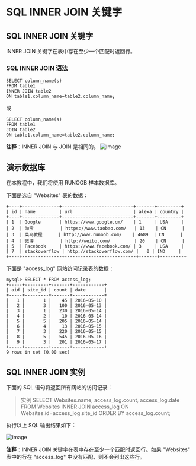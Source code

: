 # SQL INNER JOIN 关键字
## SQL INNER JOIN 关键字
INNER JOIN 关键字在表中存在至少一个匹配时返回行。
### SQL INNER JOIN 语法
```
SELECT column_name(s)
FROM table1
INNER JOIN table2
ON table1.column_name=table2.column_name;
```
或
```
SELECT column_name(s)
FROM table1
JOIN table2
ON table1.column_name=table2.column_name;
```
**注释**：INNER JOIN 与 JOIN 是相同的。
![image](https://user-images.githubusercontent.com/18340126/163330403-379fdbb3-f9cf-4a90-995d-6fd788e9c8d1.png)

## 演示数据库
在本教程中，我们将使用 RUNOOB 样本数据库。

下面是选自 "Websites" 表的数据：
```
+----+--------------+---------------------------+-------+---------+
| id | name         | url                       | alexa | country |
+----+--------------+---------------------------+-------+---------+
| 1  | Google       | https://www.google.cm/    | 1     | USA     |
| 2  | 淘宝          | https://www.taobao.com/   | 13    | CN      |
| 3  | 菜鸟教程      | http://www.runoob.com/    | 4689  | CN      |
| 4  | 微博          | http://weibo.com/         | 20    | CN      |
| 5  | Facebook     | https://www.facebook.com/ | 3     | USA     |
| 7  | stackoverflow | http://stackoverflow.com/ |   0 | IND     |
+----+---------------+---------------------------+-------+---------+
```

下面是 "access_log" 网站访问记录表的数据：

```
mysql> SELECT * FROM access_log;
+-----+---------+-------+------------+
| aid | site_id | count | date       |
+-----+---------+-------+------------+
|   1 |       1 |    45 | 2016-05-10 |
|   2 |       3 |   100 | 2016-05-13 |
|   3 |       1 |   230 | 2016-05-14 |
|   4 |       2 |    10 | 2016-05-14 |
|   5 |       5 |   205 | 2016-05-14 |
|   6 |       4 |    13 | 2016-05-15 |
|   7 |       3 |   220 | 2016-05-15 |
|   8 |       5 |   545 | 2016-05-16 |
|   9 |       3 |   201 | 2016-05-17 |
+-----+---------+-------+------------+
9 rows in set (0.00 sec)
```
## SQL INNER JOIN 实例
下面的 SQL 语句将返回所有网站的访问记录：
> 实例
> SELECT Websites.name, access_log.count, access_log.date
> FROM Websites
> INNER JOIN access_log
> ON Websites.id=access_log.site_id
> ORDER BY access_log.count;

执行以上 SQL 输出结果如下：

![image](https://user-images.githubusercontent.com/18340126/163330676-93dd229d-1cb7-4b4a-8b0b-9fa036912868.png)

**注释**：INNER JOIN 关键字在表中存在至少一个匹配时返回行。如果 "Websites" 表中的行在 "access_log" 中没有匹配，则不会列出这些行。
